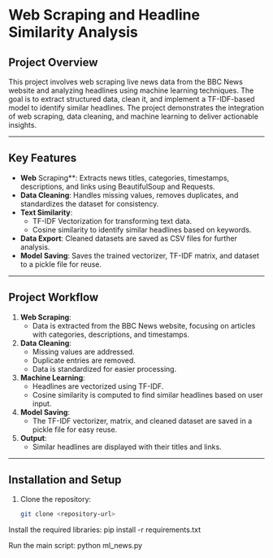 # Web Scraping and Headline Similarity Analysis

## Project Overview
This project involves web scraping live news data from the BBC News website and analyzing headlines using machine learning techniques. The goal is to extract structured data, clean it, and implement a TF-IDF-based model to identify similar headlines. The project demonstrates the integration of web scraping, data cleaning, and machine learning to deliver actionable insights.

---

## Key Features
- **Web** Scraping**: Extracts news titles, categories, timestamps, descriptions, and links using BeautifulSoup and Requests.
- **Data Cleaning**: Handles missing values, removes duplicates, and standardizes the dataset for consistency.
- **Text Similarity**:
  - TF-IDF Vectorization for transforming text data.
  - Cosine similarity to identify similar headlines based on keywords.
- **Data Export**: Cleaned datasets are saved as CSV files for further analysis.
- **Model Saving**: Saves the trained vectorizer, TF-IDF matrix, and dataset to a pickle file for reuse.

---

## Project Workflow
1. **Web Scraping**:
   - Data is extracted from the BBC News website, focusing on articles with categories, descriptions, and timestamps.
2. **Data Cleaning**:
   - Missing values are addressed.
   - Duplicate entries are removed.
   - Data is standardized for easier processing.
3. **Machine Learning**:
   - Headlines are vectorized using TF-IDF.
   - Cosine similarity is computed to find similar headlines based on user input.
4. **Model Saving**:
   - The TF-IDF vectorizer, matrix, and cleaned dataset are saved in a pickle file for easy reuse.
5. **Output**:
   - Similar headlines are displayed with their titles and links.

---

## Installation and Setup
1. Clone the repository:
   ```bash
   git clone <repository-url>
Install the required libraries:
pip install -r requirements.txt

Run the main script:
python ml_news.py
